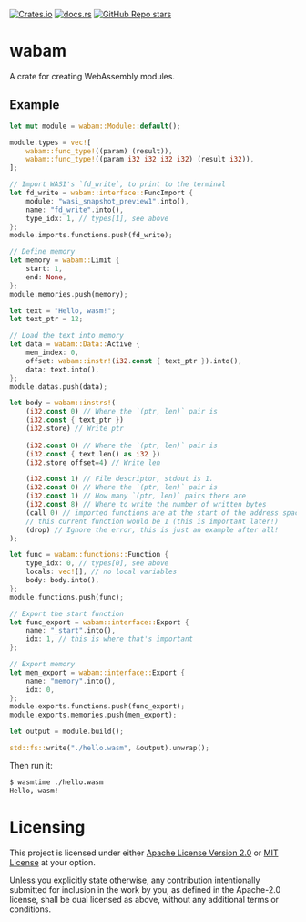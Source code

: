 [![Crates.io](https://img.shields.io/crates/v/wabam?style=flat-square)](https://crates.io/crates/wabam)
[![docs.rs](https://img.shields.io/docsrs/wabam?style=flat-square)](https://docs.rs/wabam/)
[![GitHub Repo stars](https://img.shields.io/github/stars/Cyborus04/wabam?style=social)](https://github.com/Cyborus04/wabam)

# wabam

A crate for creating WebAssembly modules.

## Example

```rust
let mut module = wabam::Module::default();

module.types = vec![
    wabam::func_type!((param) (result)),
    wabam::func_type!((param i32 i32 i32 i32) (result i32)),
];

// Import WASI's `fd_write`, to print to the terminal
let fd_write = wabam::interface::FuncImport {
    module: "wasi_snapshot_preview1".into(),
    name: "fd_write".into(),
    type_idx: 1, // types[1], see above
};
module.imports.functions.push(fd_write);

// Define memory
let memory = wabam::Limit {
    start: 1,
    end: None,
};
module.memories.push(memory);

let text = "Hello, wasm!";
let text_ptr = 12;

// Load the text into memory
let data = wabam::Data::Active {
    mem_index: 0,
    offset: wabam::instr!(i32.const { text_ptr }).into(),
    data: text.into(),
};
module.datas.push(data);

let body = wabam::instrs!(
    (i32.const 0) // Where the `(ptr, len)` pair is
    (i32.const { text_ptr })
    (i32.store) // Write ptr
    
    (i32.const 0) // Where the `(ptr, len)` pair is
    (i32.const { text.len() as i32 })
    (i32.store offset=4) // Write len

    (i32.const 1) // File descriptor, stdout is 1.
    (i32.const 0) // Where the `(ptr, len)` pair is
    (i32.const 1) // How many `(ptr, len)` pairs there are
    (i32.const 8) // Where to write the number of written bytes
    (call 0) // imported functions are at the start of the address space
    // this current function would be 1 (this is important later!)
    (drop) // Ignore the error, this is just an example after all!
);

let func = wabam::functions::Function {
    type_idx: 0, // types[0], see above
    locals: vec![], // no local variables
    body: body.into(),
};
module.functions.push(func);

// Export the start function
let func_export = wabam::interface::Export {
    name: "_start".into(),
    idx: 1, // this is where that's important
};

// Export memory
let mem_export = wabam::interface::Export {
    name: "memory".into(),
    idx: 0,
};
module.exports.functions.push(func_export);
module.exports.memories.push(mem_export);

let output = module.build();

std::fs::write("./hello.wasm", &output).unwrap();
```

Then run it:

```txt
$ wasmtime ./hello.wasm
Hello, wasm!
```

# Licensing

This project is licensed under either
[Apache License Version 2.0](LICENSE-APACHE) or [MIT License](LICENSE-MIT)
at your option.

Unless you explicitly state otherwise, any contribution intentionally submitted
for inclusion in the work by you, as defined in the Apache-2.0 license, shall be
dual licensed as above, without any additional terms or conditions.
